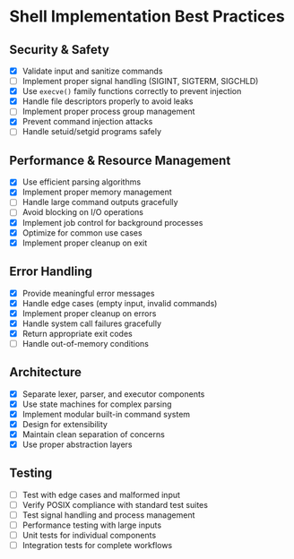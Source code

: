 # Shell Implementation Best Practices

## Security & Safety
- [x] Validate input and sanitize commands
- [ ] Implement proper signal handling (SIGINT, SIGTERM, SIGCHLD)
- [x] Use `execve()` family functions correctly to prevent injection
- [x] Handle file descriptors properly to avoid leaks
- [ ] Implement proper process group management
- [x] Prevent command injection attacks
- [ ] Handle setuid/setgid programs safely

## Performance & Resource Management
- [x] Use efficient parsing algorithms
- [x] Implement proper memory management
- [ ] Handle large command outputs gracefully
- [ ] Avoid blocking on I/O operations
- [x] Implement job control for background processes
- [x] Optimize for common use cases
- [x] Implement proper cleanup on exit

## Error Handling
- [x] Provide meaningful error messages
- [x] Handle edge cases (empty input, invalid commands)
- [x] Implement proper cleanup on errors
- [x] Handle system call failures gracefully
- [x] Return appropriate exit codes
- [ ] Handle out-of-memory conditions

## Architecture
- [x] Separate lexer, parser, and executor components
- [x] Use state machines for complex parsing
- [x] Implement modular built-in command system
- [x] Design for extensibility
- [x] Maintain clean separation of concerns
- [x] Use proper abstraction layers

## Testing
- [ ] Test with edge cases and malformed input
- [ ] Verify POSIX compliance with standard test suites
- [ ] Test signal handling and process management
- [ ] Performance testing with large inputs
- [ ] Unit tests for individual components
- [ ] Integration tests for complete workflows
